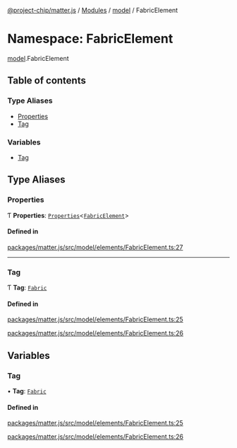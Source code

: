 [@project-chip/matter.js](../README.md) / [Modules](../modules.md) / [model](model.md) / FabricElement

# Namespace: FabricElement

[model](model.md).FabricElement

## Table of contents

### Type Aliases

- [Properties](model.FabricElement.md#properties)
- [Tag](model.FabricElement.md#tag)

### Variables

- [Tag](model.FabricElement.md#tag-1)

## Type Aliases

### Properties

Ƭ **Properties**: [`Properties`](model.BaseElement.md#properties)\<[`FabricElement`](../interfaces/model.FabricElement-1.md)\>

#### Defined in

[packages/matter.js/src/model/elements/FabricElement.ts:27](https://github.com/project-chip/matter.js/blob/5f71eedebdb9fa54338bde320c311bb359b7455d/packages/matter.js/src/model/elements/FabricElement.ts#L27)

___

### Tag

Ƭ **Tag**: [`Fabric`](../enums/model.ElementTag.md#fabric)

#### Defined in

[packages/matter.js/src/model/elements/FabricElement.ts:25](https://github.com/project-chip/matter.js/blob/5f71eedebdb9fa54338bde320c311bb359b7455d/packages/matter.js/src/model/elements/FabricElement.ts#L25)

[packages/matter.js/src/model/elements/FabricElement.ts:26](https://github.com/project-chip/matter.js/blob/5f71eedebdb9fa54338bde320c311bb359b7455d/packages/matter.js/src/model/elements/FabricElement.ts#L26)

## Variables

### Tag

• **Tag**: [`Fabric`](../enums/model.ElementTag.md#fabric)

#### Defined in

[packages/matter.js/src/model/elements/FabricElement.ts:25](https://github.com/project-chip/matter.js/blob/5f71eedebdb9fa54338bde320c311bb359b7455d/packages/matter.js/src/model/elements/FabricElement.ts#L25)

[packages/matter.js/src/model/elements/FabricElement.ts:26](https://github.com/project-chip/matter.js/blob/5f71eedebdb9fa54338bde320c311bb359b7455d/packages/matter.js/src/model/elements/FabricElement.ts#L26)
